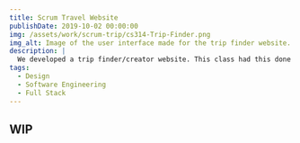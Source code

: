 ```yaml
---
title: Scrum Travel Website
publishDate: 2019-10-02 00:00:00
img: /assets/work/scrum-trip/cs314-Trip-Finder.png
img_alt: Image of the user interface made for the trip finder website.
description: |
  We developed a trip finder/creator website. This class had this done in a group setting with scrums and product managers.
tags:
  - Design
  - Software Engineering
  - Full Stack
---
```




## WIP